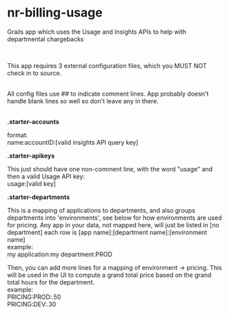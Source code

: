 # nr-billing-usage
Grails app which uses the Usage and Insights APIs to help with departmental chargebacks

<br>

This app requires 3 external configuration files, which you MUST NOT check in to source.

<br>
All config files use ## to indicate comment lines.
App probably doesn't handle blank lines so well so don't leave any in there.
<br>

<br><b>.starter-accounts</b>

format:<br>
name:accountID:[valid insights API query key]


<b>.starter-apikeys</b>

This just should have one non-comment line, with the word "usage" and then a valid Usage API key:
<br>usage:[valid key]


<b>.starter-departments</b>

This is a mapping of applications to departments, and also groups departments into 'environments', 
see below for how environments are used for pricing.
Any app in your data, not mapped here, will just be listed in [no department]
each row is [app name]:[department name]:[environment name]
<br>example:
<br>my application:my department:PROD

Then, you can add more lines for a mapping of environment -> pricing.
This will be used in the UI to compute a grand total price based on the grand total hours for the department.
<br>example:
<br>PRICING:PROD:.50
<br>PRICING:DEV:.30

